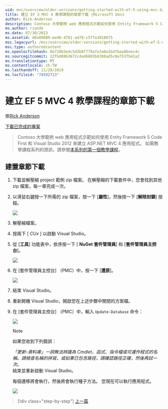 ```yaml
---
uid: mvc/overview/older-versions/getting-started-with-ef-5-using-mvc-4/building-the-ef5-mvc4-chapter-downloads
title: 建立 EF 5 MVC 4 教學課程的章節下載 |Microsoft Docs
author: Rick-Anderson
description: Contoso 大學範例 web 應用程式示範如何使用 Entity Framework 5 Code First 和 Visual Studio ... 來建立 ASP.NET MVC 4 應用程式。
ms.author: riande
ms.date: 07/30/2013
ms.assetid: d0a89089-eed8-4f61-a478-c5ffa30186f5
msc.legacyurl: /mvc/overview/older-versions/getting-started-with-ef-5-using-mvc-4/building-the-ef5-mvc4-chapter-downloads
msc.type: authoredcontent
ms.openlocfilehash: 0e720b3e4c5d3b8f779afe3a6e2b47baa86eec4c
ms.sourcegitcommit: 22fbd8863672c4ad6693b8388ad5c8e753fb41a2
ms.translationtype: MT
ms.contentlocale: zh-TW
ms.lasthandoff: 11/28/2019
ms.locfileid: "74592713"
---
```

# <a name="building-the-chapter-downloads-for-the-ef-5-mvc-4-tutorials"></a>建立 EF 5 MVC 4 教學課程的章節下載

依[Rick Anderson]((https://twitter.com/RickAndMSFT))

[下載已完成的專案](https://code.msdn.microsoft.com/Getting-Started-with-dd0e2ed8)

> Contoso 大學範例 web 應用程式示範如何使用 Entity Framework 5 Code First 和 Visual Studio 2012 來建立 ASP.NET MVC 4 應用程式。 如需教學課程系列的資訊，請參閱[本系列的第一個教學課程](creating-an-entity-framework-data-model-for-an-asp-net-mvc-application.md)。

## <a name="building-the-chapter-downloads"></a>建置章節下載

1. 下載並解壓縮 project 範例 zip 檔案。 在解壓縮的下載套件中，您會找到其他 zip 檔案，每一章完成一次。
2. 以滑鼠右鍵按一下所需的 zip 檔案，按一下 [**屬性**]，然後按一下 [**解除封鎖**] 按鈕。  
  
    ![](building-the-ef5-mvc4-chapter-downloads/_static/image1.png)
3. 解壓縮檔案。
4. 按兩下 [ *CUx* ] 以啟動 Visual Studio。
5. 從 [**工具**] 功能表中，依序按一下 [ **NuGet 套件管理員**] 和 [**套件管理員主控台**]。  
  
    ![](building-the-ef5-mvc4-chapter-downloads/_static/image2.png)
6. 在 [套件管理員主控台] （PMC）中，按一下 [**還原**]。  
  
    ![](building-the-ef5-mvc4-chapter-downloads/_static/image3.png)
7. 結束 Visual Studio。
8. 重新開機 Visual Studio，開啟您在上述步驟中關閉的方案檔。
9. 在 [套件管理員主控台] （PMC）中，輸入 `Update-Database` 命令：  
  
    ![](building-the-ef5-mvc4-chapter-downloads/_static/image4.png)  

    > [!NOTE]
    > 如果您收到下列錯誤：  
    >   
    >  *「更新-資料庫」一詞無法辨識為 Cmdlet、函式、指令檔或可運作程式的名稱。請檢查名稱的拼寫，或如果已包含路徑，請確認路徑正確，然後再試一次。*  
    > 結束並重新啟動 Visual Studio。

    每個遷移將會執行，然後將會執行種子方法。 您現在可以執行應用程式。

    ![](building-the-ef5-mvc4-chapter-downloads/_static/image5.png)

> [!div class="step-by-step"]
> [上一篇](advanced-entity-framework-scenarios-for-an-mvc-web-application.md)
